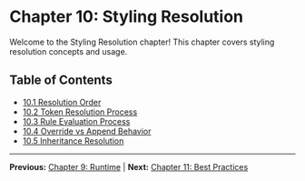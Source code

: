 # Chapter 10: Styling Resolution

Welcome to the Styling Resolution chapter! This chapter covers styling resolution concepts and usage.

## Table of Contents
- [10.1 Resolution Order](./10.1-resolution-order.md)
- [10.2 Token Resolution Process](./10.2-token-resolution-process.md)
- [10.3 Rule Evaluation Process](./10.3-rule-evaluation-process.md)
- [10.4 Override vs Append Behavior](./10.4-override-vs-append-behavior.md)
- [10.5 Inheritance Resolution](./10.5-inheritance-resolution.md)

---

**Previous:** [Chapter 9: Runtime](../09-runtime/README.md) | **Next:** [Chapter 11: Best Practices](../11-best-practices/README.md)
